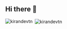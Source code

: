 ## Hi there 👋

<!--
**kirandevtn/kirandevtn** is a ✨ _special_ ✨ repository because its `README.md` (this file) appears on your GitHub profile.

Here are some ideas to get you started:

- 🔭 I’m currently working on ...
- 🌱 I’m currently learning ...
- 👯 I’m looking to collaborate on ...
- 🤔 I’m looking for help with ...
- 💬 Ask me about ...
- 📫 How to reach me: ...
- 😄 Pronouns: ...
- ⚡ Fun fact: ...
-->

<p><img align="left" src="https://github-readme-stats.vercel.app/api/top-langs?username=kirandevtn&show_icons=true&locale=en&layout=compact" alt="kirandevtn" /></p>
<p>&nbsp;<img align="center" src="https://github-readme-stats.vercel.app/api?username=kirandevtn&show_icons=true&locale=en" alt="kirandevtn" /></p>

